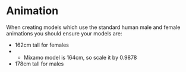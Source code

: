 # Animation

When creating models which use the standard human male and female animations you should ensure your models are:

* 162cm tall for females
* * Mixamo model is 164cm, so scale it by 0.9878
* 178cm tall for males

